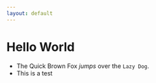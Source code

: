 ```yaml
---
layout: default
---
```


# Hello World
* The Quick Brown Fox _jumps_ over the `Lazy Dog`.
* This is a test